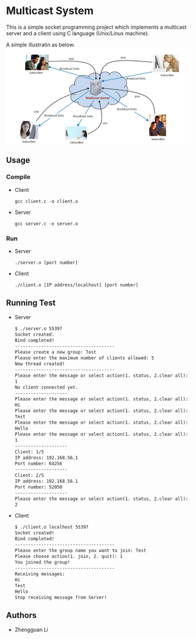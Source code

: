# Multicast System

This is a simple socket programming project which implements a multicast server and a client using C language (Unix/Linux machine). 

A simple illustratin as below:
![](1.jpg "")

## Usage

### Compile

- Client
    ```
    gcc client.c -o client.o
    ```

- Server
    ```
    gcc server.c -o server.o
    ```

### Run

- Server
    ```
    ./server.o [port number]
    ```

- Client
    ```
    ./client.o [IP address/localhost] [port number]
    ```

## Running Test

- Server
    ```
    $ ./server.o 55397
    Socket created.
    Bind completed!
    --------------------------------------
    Please create a new group: Test
    Please enter the maximum number of clients allowed: 5
    New thread created!
    --------------------------------------
    Please enter the message or select action(1. status, 2.clear all): 1
    No client connected yet.
    --------------------
    Please enter the message or select action(1. status, 2.clear all): Hi
    Please enter the message or select action(1. status, 2.clear all): Test
    Please enter the message or select action(1. status, 2.clear all): Hello
    Please enter the message or select action(1. status, 2.clear all): 1
    --------------------
    Client: 1/5
    IP address: 192.168.56.1
    Port number: 64256
    --------------------
    Client: 2/5
    IP address: 192.168.56.1
    Port number: 52050
    --------------------
    Please enter the message or select action(1. status, 2.clear all): 2
    ```

- Client
    ```
   $ ./client.o localhost 55397
    Socket created!
    Bind completed!
    --------------------------------------
    Please enter the group name you want to join: Test
    Please choose action(1. join, 2. quit): 1
    You joined the group!
    --------------------------------------
    Receiving messages:
    Hi
    Test
    Hello
    Stop receiving message from Server!
    ```

## Authors

- Zhengguan Li
